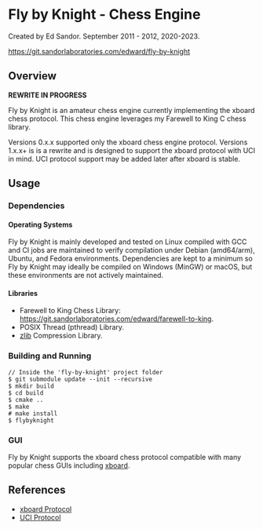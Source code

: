 # Fly by Knight - Chess Engine 
Created by Ed Sandor.
September 2011 - 2012, 2020-2023.

https://git.sandorlaboratories.com/edward/fly-by-knight

## Overview

**REWRITE IN PROGRESS**

Fly by Knight is an amateur chess engine currently implementing the xboard chess protocol.  This chess engine leverages my Farewell to King C chess library.

Versions 0.x.x supported only the xboard chess engine protocol.
Versions 1.x.x+ is is a rewrite and is designed to support the xboard protocol with UCI in mind.  UCI protocol support may be added later after xboard is stable.

## Usage

### Dependencies
#### Operating Systems
Fly by Knight is mainly developed and tested on Linux compiled with GCC and CI jobs are maintained to verify compilation under Debian (amd64/arm), Ubuntu, and Fedora environments.  Dependencies are kept to a minimum so Fly by Knight may ideally be compiled on Windows (MinGW) or macOS, but these environments are not actively maintained.
#### Libraries
- Farewell to King Chess Library: https://git.sandorlaboratories.com/edward/farewell-to-king.
- POSIX Thread (pthread) Library.
- [zlib](https://web.archive.org/web/20230404152038/https://zlib.net/) Compression Library.

### Building and Running
```
// Inside the 'fly-by-knight' project folder
$ git submodule update --init --recursive
$ mkdir build
$ cd build
$ cmake ..
$ make
# make install
$ flybyknight
```

### GUI
Fly by Knight supports the xboard chess protocol compatible with many popular chess GUIs including [xboard](https://web.archive.org/web/20230402232639/https://www.gnu.org/software/xboard/).

## References
- [xboard Protocol](https://web.archive.org/web/20230322184658/http://www.gnu.org/software/xboard/engine-intf.html)
- [UCI Protocol](https://web.archive.org/web/20230402232147/https://wbec-ridderkerk.nl/html/UCIProtocol.html)

